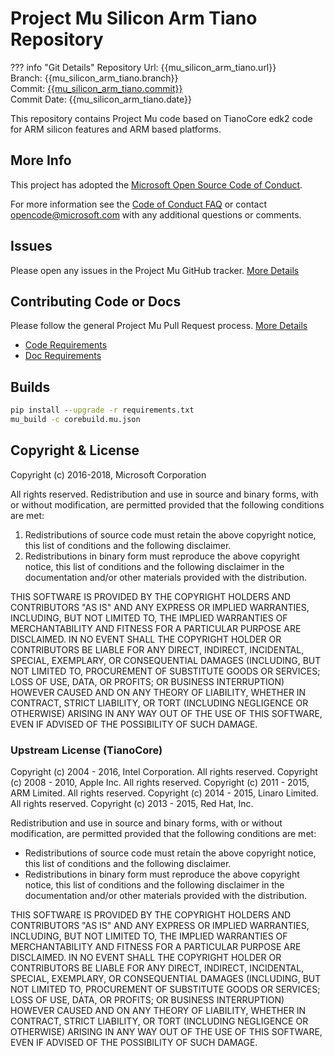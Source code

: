 # Project Mu Silicon Arm Tiano Repository

??? info "Git Details"
    Repository Url: {{mu_silicon_arm_tiano.url}}  
    Branch:         {{mu_silicon_arm_tiano.branch}}  
    Commit:         [{{mu_silicon_arm_tiano.commit}}]({{mu_silicon_arm_tiano.commitlink}})  
    Commit Date:    {{mu_silicon_arm_tiano.date}}

This repository contains Project Mu code based on TianoCore edk2 code for ARM silicon features and ARM based platforms.  

## More Info

This project has adopted the [Microsoft Open Source Code of Conduct](https://opensource.microsoft.com/codeofconduct/).

For more information see the [Code of Conduct FAQ](https://opensource.microsoft.com/codeofconduct/faq/) or contact [opencode@microsoft.com](mailto:opencode@microsoft.com) with any additional questions or comments.

## Issues

Please open any issues in the Project Mu GitHub tracker. [More Details](/How/contributing/)

## Contributing Code or Docs

Please follow the general Project Mu Pull Request process.  [More Details](How/contributing/)

* [Code Requirements](/DeveloperDocs/code_requirements)
* [Doc Requirements](/DeveloperDocs/doc_requirements)

## Builds

```cmd
pip install --upgrade -r requirements.txt
mu_build -c corebuild.mu.json
```

## Copyright & License

Copyright (c) 2016-2018, Microsoft Corporation

All rights reserved. Redistribution and use in source and binary forms, with or without modification, are permitted provided that the following conditions are met:
1. Redistributions of source code must retain the above copyright notice, this list of conditions and the following disclaimer.
2. Redistributions in binary form must reproduce the above copyright notice, this list of conditions and the following disclaimer in the documentation and/or other materials provided with the distribution.

THIS SOFTWARE IS PROVIDED BY THE COPYRIGHT HOLDERS AND CONTRIBUTORS "AS IS" AND ANY EXPRESS OR IMPLIED WARRANTIES, INCLUDING, BUT NOT LIMITED TO, THE IMPLIED WARRANTIES OF MERCHANTABILITY AND FITNESS FOR A PARTICULAR PURPOSE ARE DISCLAIMED. IN NO EVENT SHALL THE COPYRIGHT HOLDER OR CONTRIBUTORS BE LIABLE FOR ANY DIRECT, INDIRECT, INCIDENTAL, SPECIAL, EXEMPLARY, OR CONSEQUENTIAL DAMAGES (INCLUDING, BUT NOT LIMITED TO, PROCUREMENT OF SUBSTITUTE GOODS OR SERVICES; LOSS OF USE, DATA, OR PROFITS; OR BUSINESS INTERRUPTION) HOWEVER CAUSED AND ON ANY THEORY OF LIABILITY, WHETHER IN CONTRACT, STRICT LIABILITY, OR TORT (INCLUDING NEGLIGENCE OR OTHERWISE) ARISING IN ANY WAY OUT OF THE USE OF THIS SOFTWARE, EVEN IF ADVISED OF THE POSSIBILITY OF SUCH DAMAGE.

### Upstream License (TianoCore)

Copyright (c) 2004 - 2016, Intel Corporation. All rights reserved.
Copyright (c) 2008 - 2010, Apple Inc. All rights reserved.
Copyright (c) 2011 - 2015, ARM Limited. All rights reserved.
Copyright (c) 2014 - 2015, Linaro Limited. All rights reserved.
Copyright (c) 2013 - 2015, Red Hat, Inc.

Redistribution and use in source and binary forms, with or without
modification, are permitted provided that the following conditions
are met:

* Redistributions of source code must retain the above copyright
  notice, this list of conditions and the following disclaimer.
* Redistributions in binary form must reproduce the above copyright
  notice, this list of conditions and the following disclaimer in
  the documentation and/or other materials provided with the
  distribution.

THIS SOFTWARE IS PROVIDED BY THE COPYRIGHT HOLDERS AND CONTRIBUTORS
"AS IS" AND ANY EXPRESS OR IMPLIED WARRANTIES, INCLUDING, BUT NOT
LIMITED TO, THE IMPLIED WARRANTIES OF MERCHANTABILITY AND FITNESS
FOR A PARTICULAR PURPOSE ARE DISCLAIMED. IN NO EVENT SHALL THE
COPYRIGHT HOLDER OR CONTRIBUTORS BE LIABLE FOR ANY DIRECT, INDIRECT,
INCIDENTAL, SPECIAL, EXEMPLARY, OR CONSEQUENTIAL DAMAGES (INCLUDING,
BUT NOT LIMITED TO, PROCUREMENT OF SUBSTITUTE GOODS OR SERVICES;
LOSS OF USE, DATA, OR PROFITS; OR BUSINESS INTERRUPTION) HOWEVER
CAUSED AND ON ANY THEORY OF LIABILITY, WHETHER IN CONTRACT, STRICT
LIABILITY, OR TORT (INCLUDING NEGLIGENCE OR OTHERWISE) ARISING IN
ANY WAY OUT OF THE USE OF THIS SOFTWARE, EVEN IF ADVISED OF THE
POSSIBILITY OF SUCH DAMAGE.
